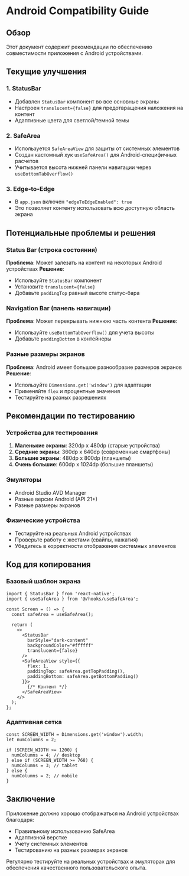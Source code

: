 # Android Compatibility Guide

## Обзор
Этот документ содержит рекомендации по обеспечению совместимости приложения с Android устройствами.

## Текущие улучшения

### 1. StatusBar
- Добавлен `StatusBar` компонент во все основные экраны
- Настроен `translucent={false}` для предотвращения наложения на контент
- Адаптивные цвета для светлой/темной темы

### 2. SafeArea
- Используется `SafeAreaView` для защиты от системных элементов
- Создан кастомный хук `useSafeArea()` для Android-специфичных расчетов
- Учитывается высота нижней панели навигации через `useBottomTabOverflow()`

### 3. Edge-to-Edge
- В `app.json` включен `"edgeToEdgeEnabled": true`
- Это позволяет контенту использовать всю доступную область экрана

## Потенциальные проблемы и решения

### Status Bar (строка состояния)
**Проблема**: Может залезать на контент на некоторых Android устройствах
**Решение**: 
- Используйте `StatusBar` компонент
- Установите `translucent={false}`
- Добавьте `paddingTop` равный высоте статус-бара

### Navigation Bar (панель навигации)
**Проблема**: Может перекрывать нижнюю часть контента
**Решение**:
- Используйте `useBottomTabOverflow()` для учета высоты
- Добавьте `paddingBottom` в контейнеры

### Разные размеры экранов
**Проблема**: Android имеет большое разнообразие размеров экранов
**Решение**:
- Используйте `Dimensions.get('window')` для адаптации
- Применяйте `flex` и процентные значения
- Тестируйте на разных разрешениях

## Рекомендации по тестированию

### Устройства для тестирования
1. **Маленькие экраны**: 320dp x 480dp (старые устройства)
2. **Средние экраны**: 360dp x 640dp (современные смартфоны)
3. **Большие экраны**: 480dp x 800dp (планшеты)
4. **Очень большие**: 600dp x 1024dp (большие планшеты)

### Эмуляторы
- Android Studio AVD Manager
- Разные версии Android (API 21+)
- Разные размеры экранов

### Физические устройства
- Тестируйте на реальных Android устройствах
- Проверьте работу с жестами (свайпы, нажатия)
- Убедитесь в корректности отображения системных элементов

## Код для копирования

### Базовый шаблон экрана
```tsx
import { StatusBar } from 'react-native';
import { useSafeArea } from '@/hooks/useSafeArea';

const Screen = () => {
  const safeArea = useSafeArea();
  
  return (
    <>
      <StatusBar 
        barStyle="dark-content"
        backgroundColor="#ffffff"
        translucent={false}
      />
      <SafeAreaView style={{
        flex: 1,
        paddingTop: safeArea.getTopPadding(),
        paddingBottom: safeArea.getBottomPadding()
      }}>
        {/* Контент */}
      </SafeAreaView>
    </>
  );
};
```

### Адаптивная сетка
```tsx
const SCREEN_WIDTH = Dimensions.get('window').width;
let numColumns = 2;

if (SCREEN_WIDTH >= 1200) {
  numColumns = 4; // desktop
} else if (SCREEN_WIDTH >= 768) {
  numColumns = 3; // tablet
} else {
  numColumns = 2; // mobile
}
```

## Заключение
Приложение должно хорошо отображаться на Android устройствах благодаря:
- Правильному использованию SafeArea
- Адаптивной верстке
- Учету системных элементов
- Тестированию на разных размерах экранов

Регулярно тестируйте на реальных устройствах и эмуляторах для обеспечения качественного пользовательского опыта.
